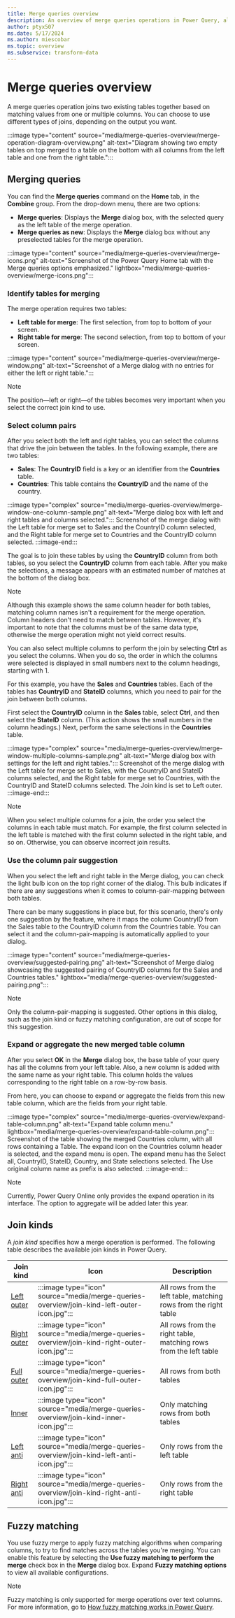 ```yaml
---
title: Merge queries overview
description: An overview of merge queries operations in Power Query, along with the basic principles and common uses. 
author: ptyx507
ms.date: 5/17/2024
ms.author: miescobar
ms.topic: overview
ms.subservice: transform-data
---
```


# Merge queries overview

A merge queries operation joins two existing tables together based on matching values from one or multiple columns. You can choose to use different types of joins, depending on the output you want.

:::image type="content" source="media/merge-queries-overview/merge-operation-diagram-overview.png" alt-text="Diagram showing two empty tables on top merged to a table on the bottom with all columns from the left table and one from the right table.":::

## Merging queries

You can find the **Merge queries** command on the **Home** tab, in the **Combine** group. From the drop-down menu, there are two options:

* **Merge queries**: Displays the **Merge** dialog box, with the selected query as the left table of the merge operation.
* **Merge queries as new**: Displays the **Merge** dialog box without any preselected tables for the merge operation.

:::image type="content" source="media/merge-queries-overview/merge-icons.png" alt-text="Screenshot of the Power Query Home tab with the Merge queries options emphasized." lightbox="media/merge-queries-overview/merge-icons.png":::

### Identify tables for merging

The merge operation requires two tables:

* **Left table for merge**: The first selection, from top to bottom of your screen.
* **Right table for merge**: The second selection, from top to bottom of your screen.

:::image type="content" source="media/merge-queries-overview/merge-window.png" alt-text="Screenshot of a Merge dialog with no entries for either the left or right table.":::

> [!NOTE]
>The position&mdash;left or right&mdash;of the tables becomes very important when you select the correct join kind to use.

### Select column pairs

After you select both the left and right tables, you can select the columns that drive the join between the tables. In the following example, there are two tables:

* **Sales**: The **CountryID** field is a key or an identifier from the **Countries** table.
* **Countries**: This table contains the **CountryID** and the name of the country.

:::image type="complex" source="media/merge-queries-overview/merge-window-one-column-sample.png" alt-text="Merge dialog box with left and right tables and columns selected.":::
   Screenshot of the merge dialog with the Left table for merge set to Sales and the CountryID column selected, and the Right table for merge set to Countries and the CountryID column selected.
:::image-end:::

The goal is to join these tables by using the **CountryID** column from both tables, so you select the **CountryID** column from each table. After you make the selections, a message appears with an estimated number of matches at the bottom of the dialog box.

> [!NOTE]
> Although this example shows the same column header for both tables, matching column names isn't a requirement for the merge operation. Column headers don't need to match between tables. However, it's important to note that the columns must be of the same data type, otherwise the merge operation might not yield correct results.

You can also select multiple columns to perform the join by selecting **Ctrl** as you select the columns. When you do so, the order in which the columns were selected is displayed in small numbers next to the column headings, starting with 1.

For this example, you have the **Sales** and **Countries** tables. Each of the tables has **CountryID** and **StateID** columns, which you need to pair for the join between both columns.

First select the **CountryID** column in the **Sales** table, select **Ctrl**, and then select the **StateID** column. (This action shows the small numbers in the column headings.) Next, perform the same selections in the **Countries** table.

:::image type="complex" source="media/merge-queries-overview/merge-window-multiple-columns-sample.png" alt-text="Merge dialog box with settings for the left and right tables.":::
   Screenshot of the merge dialog with the Left table for merge set to Sales, with the CountryID and StateID columns selected, and the Right table for merge set to Countries, with the CountryID and StateID columns selected. The Join kind is set to Left outer.
:::image-end:::

> [!NOTE]
> When you select multiple columns for a join, the order you select the columns in each table must match. For example, the first column selected in the left table is matched with the first column selected in the right table, and so on. Otherwise, you can observe incorrect join results.

### Use the column pair suggestion

When you select the left and right table in the Merge dialog, you can check the light bulb icon on the top right corner of the dialog. This bulb indicates if there are any suggestions when it comes to column-pair-mapping between both tables.

There can be many suggestions in place but, for this scenario, there's only one suggestion by the feature, where it maps the column CountryID from the Sales table to the CountryID column from the Countries table. You can select it and the column-pair-mapping is automatically applied to your dialog.

:::image type="content" source="media/merge-queries-overview/suggested-pairing.png" alt-text="Screenshot of Merge dialog showcasing the suggested pairing of CountryID columns for the Sales and Countries tables." lightbox="media/merge-queries-overview/suggested-pairing.png":::

> [!NOTE]
>Only the column-pair-mapping is suggested. Other options in this dialog, such as the join kind or fuzzy matching configuration, are out of scope for this suggestion.

### Expand or aggregate the new merged table column

After you select **OK** in the **Merge** dialog box, the base table of your query has all the columns from your left table. Also, a new column is added with the same name as your right table. This column holds the values corresponding to the right table on a row-by-row basis.

From here, you can choose to expand or aggregate the fields from this new table column, which are the fields from your right table.

:::image type="complex" source="media/merge-queries-overview/expand-table-column.png" alt-text="Expand table column menu." lightbox="media/merge-queries-overview/expand-table-column.png":::
   Screenshot of the table showing the merged Countries column, with all rows containing a Table. The expand icon on the Countries column header is selected, and the expand menu is open. The expand menu has the Select all, CountryID, StateID, Country, and State selections selected. The Use original column name as prefix is also selected.
:::image-end:::

> [!NOTE]
>Currently, Power Query Online only provides the expand operation in its interface. The option to aggregate will be added later this year.

## Join kinds

A *join kind* specifies how a merge operation is performed. The following table describes the available join kinds in Power Query.

|Join kind| Icon| Description|
|---------------|-----|-----------|
|[Left outer](merge-queries-left-outer.md)| :::image type="icon" source="media/merge-queries-overview/join-kind-left-outer-icon.jpg"::: | All rows from the left table, matching rows from the right table|
|[Right outer](merge-queries-right-outer.md)| :::image type="icon" source="media/merge-queries-overview/join-kind-right-outer-icon.jpg"::: | All rows from the right table, matching rows from the left table|
|[Full outer](merge-queries-full-outer.md)| :::image type="icon" source="media/merge-queries-overview/join-kind-full-outer-icon.jpg"::: | All rows from both tables|
|[Inner](merge-queries-inner.md)| :::image type="icon" source="media/merge-queries-overview/join-kind-inner-icon.jpg"::: | Only matching rows from both tables|
|[Left anti](merge-queries-left-anti.md)| :::image type="icon" source="media/merge-queries-overview/join-kind-left-anti-icon.jpg"::: | Only rows from the left table|
|[Right anti](merge-queries-right-anti.md)| :::image type="icon" source="media/merge-queries-overview/join-kind-right-anti-icon.jpg"::: | Only rows from the right table|

## Fuzzy matching

You use fuzzy merge to apply fuzzy matching algorithms when comparing columns, to try to find matches across the tables you're merging. You can enable this feature by selecting the **Use fuzzy matching to perform the merge** check box in the **Merge** dialog box. Expand **Fuzzy matching options** to view all available configurations.

> [!NOTE]
>Fuzzy matching is only supported for merge operations over text columns. For more information, go to [How fuzzy matching works in Power Query](fuzzy-matching.md).
